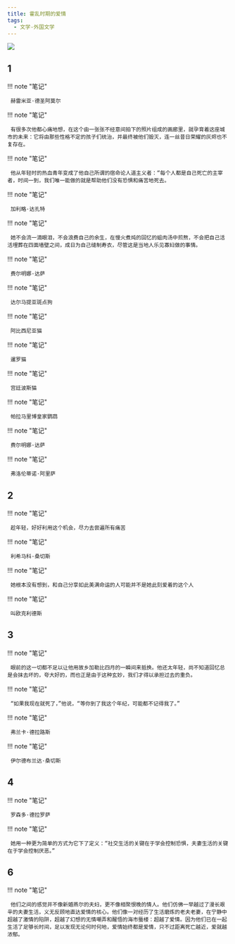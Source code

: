 ```yaml
---
title: 霍乱时期的爱情
tags:
  - 文学-外国文学
---
```


![](https://cdn.weread.qq.com/weread/cover/2/yuewen_26441414/t7_yuewen_264414141682244020.jpg)


## 1




!!! note "笔记"

	 赫雷米亚·德圣阿莫尔 


!!! note "笔记"

	 有很多次他都心痛地想，在这个由一张张不经意间拍下的照片组成的画廊里，就孕育着这座城市的未来：它将由那些性格不定的孩子们统治，并最终被他们毁灭，连一丝昔日荣耀的灰烬也不复存在。 


!!! note "笔记"

	 他从年轻时的热血青年变成了他自己所谓的宿命论人道主义者：“每个人都是自己死亡的主宰者，时间一到，我们唯一能做的就是帮助他们没有恐惧和痛苦地死去。 


!!! note "笔记"

	 加利略·达孔特 


!!! note "笔记"

	 她不会流一滴眼泪，不会浪费自己的余生，在慢火煮炖的回忆的蛆肉汤中煎熬，不会把自己活活埋葬在四面墙壁之间，成日为自己缝制寿衣，尽管这是当地人乐见寡妇做的事情。 


!!! note "笔记"

	 费尔明娜·达萨 


!!! note "笔记"

	 达尔马提亚斑点狗 


!!! note "笔记"

	 阿比西尼亚猫 


!!! note "笔记"

	 暹罗猫 


!!! note "笔记"

	 宫廷波斯猫 


!!! note "笔记"

	 帕拉马里博皇家鹦鹉 


!!! note "笔记"

	 费尔明娜·达萨 


!!! note "笔记"

	 弗洛伦蒂诺·阿里萨 


## 2




!!! note "笔记"

	 趁年轻，好好利用这个机会，尽力去尝遍所有痛苦 


!!! note "笔记"

	 利希马科·桑切斯 


!!! note "笔记"

	 她根本没有想到，和自己分享如此美满命运的人可能并不是她此刻爱着的这个人 


!!! note "笔记"

	 叫欧克利德斯 


## 3




!!! note "笔记"

	 眼前的这一切都不足以让他用故乡加勒比四月的一瞬间来抵换。他还太年轻，尚不知道回忆总是会抹去坏的，夸大好的，而也正是由于这种玄妙，我们才得以承担过去的重负。 


!!! note "笔记"

	 “如果我现在就死了，”他说，“等你到了我这个年纪，可能都不记得我了。” 


!!! note "笔记"

	 弗兰卡·德拉路斯 


!!! note "笔记"

	 伊尔德布兰达·桑切斯 


## 4




!!! note "笔记"

	 罗森多·德拉罗萨 


!!! note "笔记"

	 她用一种更为简单的方式为它下了定义：“社交生活的关键在于学会控制恐惧，夫妻生活的关键在于学会控制厌恶。” 


## 6




!!! note "笔记"

	 他们之间的感觉并不像新婚燕尔的夫妇，更不像相聚恨晚的情人。他们仿佛一举越过了漫长艰辛的夫妻生活，义无反顾地直达爱情的核心。他们像一对经历了生活磨炼的老夫老妻，在宁静中超越了激情的陷阱，超越了幻想的无情嘲弄和醒悟的海市蜃楼：超越了爱情。因为他们已在一起生活了足够长时间，足以发现无论何时何地，爱情始终都是爱情，只不过距离死亡越近，爱就越浓郁。 

